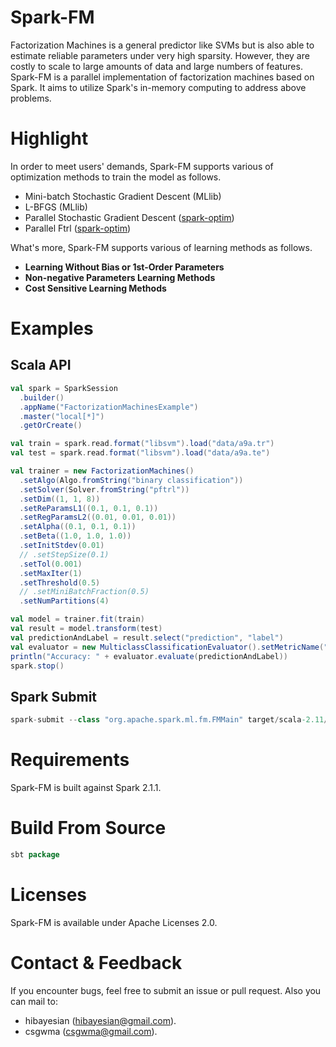 # Spark-FM
Factorization Machines is a general predictor like SVMs but is also able to estimate reliable parameters under very high sparsity. However, they are costly to scale to large amounts of data and large numbers of features. Spark-FM is a parallel implementation of factorization machines based on Spark. It aims to utilize Spark's in-memory computing to address above problems.

# Highlight
In order to meet users' demands, Spark-FM supports various of optimization methods to train the model as follows.
 + Mini-batch Stochastic Gradient Descent (MLlib)
 + L-BFGS (MLlib)
 + Parallel Stochastic Gradient Descent ([spark-optim](https://github.com/hibayesian/spark-optim))
 + Parallel Ftrl ([spark-optim](https://github.com/hibayesian/spark-optim))

What's more, Spark-FM supports various of learning methods as follows.
+ **Learning Without Bias or 1st-Order Parameters**
+ **Non-negative Parameters Learning Methods**
+ **Cost Sensitive Learning Methods**

# Examples
## Scala API
```scala
val spark = SparkSession
  .builder()
  .appName("FactorizationMachinesExample")
  .master("local[*]")
  .getOrCreate()

val train = spark.read.format("libsvm").load("data/a9a.tr")
val test = spark.read.format("libsvm").load("data/a9a.te")

val trainer = new FactorizationMachines()
  .setAlgo(Algo.fromString("binary classification"))
  .setSolver(Solver.fromString("pftrl"))
  .setDim((1, 1, 8))
  .setReParamsL1((0.1, 0.1, 0.1))
  .setRegParamsL2((0.01, 0.01, 0.01))
  .setAlpha((0.1, 0.1, 0.1))
  .setBeta((1.0, 1.0, 1.0))
  .setInitStdev(0.01)
  // .setStepSize(0.1)
  .setTol(0.001)
  .setMaxIter(1)
  .setThreshold(0.5)
  // .setMiniBatchFraction(0.5)
  .setNumPartitions(4)

val model = trainer.fit(train)
val result = model.transform(test)
val predictionAndLabel = result.select("prediction", "label")
val evaluator = new MulticlassClassificationEvaluator().setMetricName("accuracy")
println("Accuracy: " + evaluator.evaluate(predictionAndLabel))
spark.stop()
```

## Spark Submit
```scala
spark-submit --class "org.apache.spark.ml.fm.FMMain" target/scala-2.11/spark-fm_2.11-1.0.jar data/fm.conf
```

# Requirements
Spark-FM is built against Spark 2.1.1.

# Build From Source
```scala
sbt package
```

# Licenses
Spark-FM is available under Apache Licenses 2.0.

# Contact & Feedback
If you encounter bugs, feel free to submit an issue or pull request. Also you can mail to:
+ hibayesian (hibayesian@gmail.com).
+ csgwma (csgwma@gmail.com).
